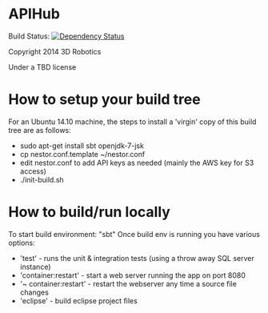 # APIHub

Build Status: [![Dependency Status](https://www.codeship.io/projects/6b33c470-ae1f-0131-dd5f-06fd12e6a611/status)](https://www.codeship.io/projects/18692)

Copyright 2014 3D Robotics

Under a TBD license

# How to setup your build tree

For an Ubuntu 14.10 machine, the steps to install a 'virgin' copy of this build tree are as follows:

* sudo apt-get install sbt openjdk-7-jsk
* cp nestor.conf.template ~/nestor.conf
* edit nestor.conf to add API keys as needed (mainly the AWS key for S3 access)
* ./init-build.sh

# How to build/run locally

To start build environment: "sbt"
Once build env is running you have various options:

* 'test' - runs the unit & integration tests (using a throw away SQL server instance)
* 'container:restart' - start a web server running the app on port 8080
* '~ container:restart' - restart the webserver any time a source file changes
* 'eclipse' - build eclipse project files

